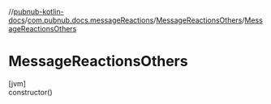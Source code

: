 //[pubnub-kotlin-docs](../../../index.md)/[com.pubnub.docs.messageReactions](../index.md)/[MessageReactionsOthers](index.md)/[MessageReactionsOthers](-message-reactions-others.md)

# MessageReactionsOthers

[jvm]\
constructor()
